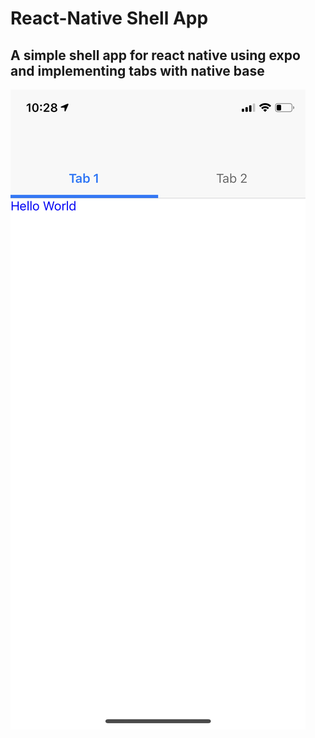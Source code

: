 # React-Native Shell App

## A simple shell app for react native using expo and implementing tabs with native base

![Alt text](assets/screenshotTabOne.jpeg "Title")
